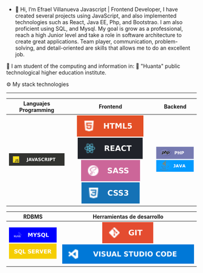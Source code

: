 


- 👋 Hi, I’m Efrael Villanueva Javascript | Frontend Developer, I have created several projects using JavaScript, and also implemented technologies such as React, Java EE, Php, and Bootstrao. I am also proficient using SQL, and Mysql. My goal is grow as a professional, reach a high Junior level and take a role in software architecture to create great applications. Team player, communication, problem-solving, and detail-oriented are skills that allows me to do an excellent job.

🚀 I am student of the computing and information in: 💚 "Huanta" public technological higher education institute.





⚙ My stack technologies
________________________________________________________________________________________________________________________________________________________________
| Languajes Programming | Frontend | Backend |
| :---: | :---: | :---: |
|![](https://github.com/EfraelTino/EfraelTino/blob/main/js.svg) <br> | ![](https://github.com/EfraelTino/EfraelTino/blob/main/html.svg) ![](https://github.com/EfraelTino/EfraelTino/blob/main/re.svg) ![](https://github.com/EfraelTino/EfraelTino/blob/main/sass.svg) <br> ![](https://github.com/EfraelTino/EfraelTino/blob/main/css.svg) | ![](https://github.com/EfraelTino/EfraelTino/blob/main/php.svg) <br> ![](https://github.com/EfraelTino/EfraelTino/blob/main/JAVA.svg) | 

| RDBMS | Herramientas de desarrollo |
| :---: | :---: |
| ![](https://github.com/EfraelTino/EfraelTino/blob/main/mysql.svg) <br> ![](https://github.com/EfraelTino/EfraelTino/blob/main/sql.svg)| ![](https://github.com/EfraelTino/EfraelTino/blob/main/git.svg) ![](https://github.com/EfraelTino/EfraelTino/blob/main/68747470733a2f2f696d672e736869656c64732e696f2f62616467652f56697375616c25323053747564696f253230436f64652d3030373864372e7376673f7374796c653d666f722d7468652d6261646765266c6f676f3d76697375616c2d73747564696f2d.svg) <br> |
